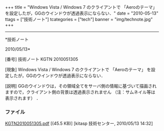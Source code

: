 ﻿+++
title = "Windows Vista / Windows 7 のクライアントで 「Aeroのテーマ」 を設定したが，GGのウインドウが透過表示にならない．"
date = "2010-05-13"
ttags = ["技術ノート"]
tcategories = ["tech"]
banner = "img/technote.jpg"
+++

-----------------------------------------------------------------------------------------------------------------------------

*技術ノート

2010/05/13*


[番号]
技術ノート KGTN 2010051305

[現象]
Windows Vista / Windows 7 のクライアントで 「Aeroのテーマ」
を設定したが，GGのウインドウが透過表示にならない．

[説明]
GGのウインドウは，その領域全てをサーバ側の情報に基づいて描画されますので，クライアント側の背景は透過表示されません
（注：サムネイル等は表示されます） ．


### ファイル

 
 


[KGTN2010051305.pdf](http://techreport.kitasp.net/attachments/download/170/KGTN2010051305.pdf)
 [(45.5 KB)] [kitasp 技術センター, 2010/05/13
14:32]


 


 

